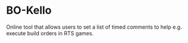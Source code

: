 # BO-Kello
Online tool that allows users to set a list of timed comments to help e.g. execute build orders in RTS games.
